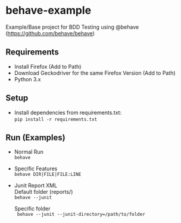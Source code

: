 # behave-example
Example/Base project for BDD Testing using @behave (https://github.com/behave/behave)


## Requirements
* Install Firefox (Add to Path)
* Download Geckodriver for the same Firefox Version (Add to Path)
* Python 3.x


## Setup
* Install dependencies from requirements.txt:  
    <code>pip install -r requirements.txt</code>


## Run (Examples)
* Normal Run  
    <code>behave</code>

* Specific Features  
    <code>behave DIR|FILE|FILE:LINE</code>

* Junit Report XML  
    Default folder (reports/)  
    <code>behave --junit</code>
    
    Specific folder  
    <code> behave --junit --junit-directory=/path/to/folder</code>